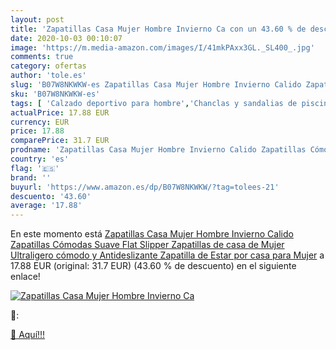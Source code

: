 ```yaml
---
layout: post
title: 'Zapatillas Casa Mujer Hombre Invierno Ca con un 43.60 % de descuento'
date: 2020-10-03 00:10:07
image: 'https://m.media-amazon.com/images/I/41mkPAxx3GL._SL400_.jpg'
comments: true
category: ofertas
author: 'tole.es'
slug: 'B07W8NKWKW-es Zapatillas Casa Mujer Hombre Invierno Calido Zapatillas...'
sku: 'B07W8NKWKW-es'
tags: [ 'Calzado deportivo para hombre','Chanclas y sandalias de piscina para hombre','Sandalias de vestir para hombre','Zapatillas y calzado deportivo para hombre','Zapatos','Zapatos para hombre','Zapatos y complementos','zapatilla', ]
actualPrice: 17.88 EUR
currency: EUR
price: 17.88
comparePrice: 31.7 EUR
prodname: 'Zapatillas Casa Mujer Hombre Invierno Calido Zapatillas Cómodas Suave Flat Slipper Zapatillas de casa de Mujer Ultraligero cómodo y Antideslizante Zapatilla de Estar por casa para Mujer'
country: 'es'
flag: '🇪🇸'
brand: ''
buyurl: 'https://www.amazon.es/dp/B07W8NKWKW/?tag=tolees-21'
descuento: '43.60'
average: '17.88'
---
```


En este momento está [Zapatillas Casa Mujer Hombre Invierno Calido Zapatillas Cómodas Suave Flat Slipper Zapatillas de casa de Mujer Ultraligero cómodo y Antideslizante Zapatilla de Estar por casa para Mujer](https://www.amazon.es/dp/B07W8NKWKW/?tag=tolees-21) a 17.88 EUR (original: 31.7 EUR) (43.60 %  de descuento) en el siguiente enlace!

[![Zapatillas Casa Mujer Hombre Invierno Ca](https://m.media-amazon.com/images/I/41mkPAxx3GL._SL400_.jpg)](https://www.amazon.es/dp/B07W8NKWKW/?tag=tolees-21)

🔎:


[🛒 Aquí!!!](https://www.amazon.es/dp/B07W8NKWKW/?tag=tolees-21)
